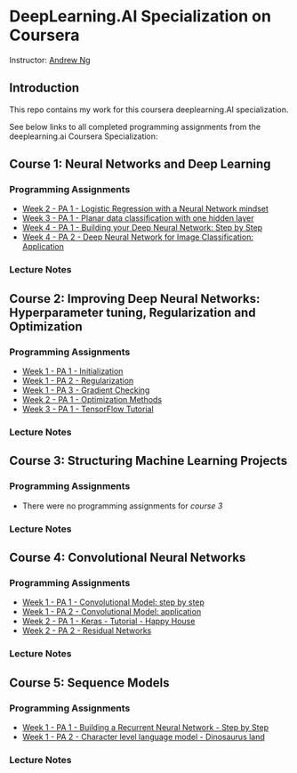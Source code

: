 # DeepLearning.AI Specialization on Coursera


Instructor: [Andrew Ng](http://www.andrewng.org/)

## Introduction

This repo contains my work for this coursera deeplearning.AI specialization. 

See below links to all completed programming assignments from the deeplearning.ai Coursera Specialization:



## Course 1: Neural Networks and Deep Learning

### Programming Assignments
- [Week 2 - PA 1 - Logistic Regression with a Neural Network mindset](https://github.com/hmccawley/Deep_Learning_Coursera/blob/master/course_1_neural_networks_and_deep_learning/Week_2_neural_network_basics/Logistic%20Regression%20as%20a%20Neural%20Network/Logistic_Regression_with_a_Neural_Network_mindset_v6a.ipynb)
- [Week 3 - PA 1 - Planar data classification with one hidden layer](https://github.com/hmccawley/Deep_Learning_Coursera/blob/master/course_1_neural_networks_and_deep_learning/Week_3_shallow_neural_networks/Planar%20data%20classification%20with%20one%20hidden%20layer/Planar_data_classification_with_onehidden_layer_v6c.ipynb)
- [Week 4 - PA 1 - Building your Deep Neural Network: Step by Step](https://github.com/hmccawley/Deep_Learning_Coursera/blob/master/course_1_neural_networks_and_deep_learning/Week_4_deep_neural_networks/Building%20your%20Deep%20Neural%20Network%20-%20Step%20by%20Step/Building_your_Deep_Neural_Network_Step_by_Step_v8a.ipynb)
- [Week 4 - PA 2 - Deep Neural Network for Image Classification: Application](https://github.com/hmccawley/Deep_Learning_Coursera/blob/master/course_1_neural_networks_and_deep_learning/Week_4_deep_neural_networks/Deep%20Neural%20Network%20Application:%20Image%20Classification/Deep%20Neural%20Network%20-%20Application%20v8.ipynb)

### Lecture Notes

## Course 2: Improving Deep Neural Networks: Hyperparameter tuning, Regularization and Optimization

### Programming Assignments
- [Week 1 - PA 1 - Initialization](https://github.com/hmccawley/Deep_Learning_Coursera/blob/master/course_2_neural_networks_hyperparameter_tuning_regularization_optimization/week5/Initialization/Initialization.ipynb)
- [Week 1 - PA 2 - Regularization](https://github.com/hmccawley/Deep_Learning_Coursera/blob/master/course_2_neural_networks_hyperparameter_tuning_regularization_optimization/week5/Regularization/Regularization_v2a.ipynb)
- [Week 1 - PA 3 - Gradient Checking](https://github.com/hmccawley/Deep_Learning_Coursera/blob/master/course_2_neural_networks_hyperparameter_tuning_regularization_optimization/week5/Gradient%20Checking/Gradient%20Checking%20v1.ipynb)
- [Week 2 - PA 1 - Optimization Methods](https://github.com/hmccawley/Deep_Learning_Coursera/blob/master/course_2_neural_networks_hyperparameter_tuning_regularization_optimization/week6/Optimization_methods_v1b.ipynb)
- [Week 3 - PA 1 - TensorFlow Tutorial](https://github.com/hmccawley/Deep_Learning_Coursera/blob/master/course_2_neural_networks_hyperparameter_tuning_regularization_optimization/week7/TensorFlow_Tutorial_v3b.ipynb)

### Lecture Notes

## Course 3: Structuring Machine Learning Projects

### Programming Assignments
- There were no programming assignments for *course 3*

### Lecture Notes
  
## Course 4: Convolutional Neural Networks

### Programming Assignments
- [Week 1 - PA 1 - Convolutional Model: step by step]()
- [Week 1 - PA 2 - Convolutional Model: application]()
- [Week 2 - PA 1 - Keras - Tutorial - Happy House]()
- [Week 2 - PA 2 - Residual Networks]()
  
### Lecture Notes

## Course 5: Sequence Models

### Programming Assignments
- [Week 1 - PA 1 - Building a Recurrent Neural Network - Step by Step]()
- [Week 1 - PA 2 - Character level language model - Dinosaurus land]()

### Lecture Notes
